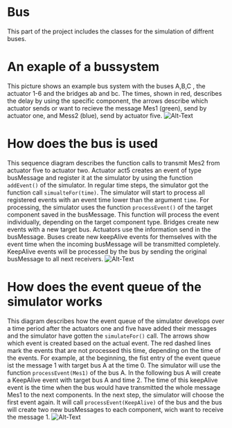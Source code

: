 # Bus

This part of the project includes the classes for the simulation of diffrent buses. 

# An exaple of a bussystem

This picture shows an example bus system with the buses A,B,C , the actuator 1-6 and the bridges ab and bc. The times, shown in red, describes the delay by using the specific component, the arrows describe which actuator sends or want to recieve the message Mes1 (green), send by actuator one, and Mess2 (blue), send by actuator five.
![Alt-Text](/docs/BusExample.jpg)

# How does the bus is used

This sequence diagram describes the function calls to transmit Mes2 from actuator five to actuator two. Actuator act5 creates an event of type busMessage and register it at the simulator by using the function `addEvent()` of the simulator. In regular time steps, the simulator got the function call `simualteFor(time)`. The simulator will start to process all registered events with an event time lower than the argument `time`. For processing, the simulator uses the function `processEvent()` of the target component saved in the busMessage. This function will process the event individually, depending on the target component type.
Bridges create new events with a new target bus. 
Actuators use the information send in the busMessage. 
Buses create new keepAlive events for themselves with the event time when the incoming busMessage will be transmitted completely. KeepAlive events will be processed by the bus by sending the original busMessage to all next receivers.
![Alt-Text](/docs/SequenceDiagram.jpg)


# How does the event queue of the simulator works

This diagram describes how the event queue of the simulator develops over a time period after the actuators one and five have added their messages and the simulator have gotten the `simulateFor()` call. The arrows show which event is created based on the actual event. The red dashed lines mark the events that are not processed this time, depending on the time of the events.
For example, at the beginning, the fist entry of the event queue ist the message 1 with target bus A at the time 0. The simulator will use the function `processEvent(Mes1)` of the bus A. In the following bus A will create a KeepAlive event with target bus A and time 2. The time of this keepAlive event is the time when the bus would have transmitted the whole message Mes1 to the next components. In the next step, the simulator will choose the first event again. It will call `processEvent(KeepAlive)` of the bus and the bus will create two new busMessages to each component, wich want to receive the message 1.
![Alt-Text](/docs/EventQueue.jpg)